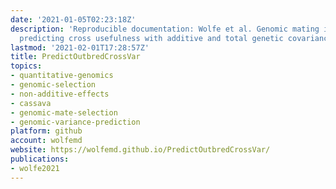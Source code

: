 ```yaml
---
date: '2021-01-05T02:23:18Z'
description: 'Reproducible documentation: Wolfe et al. Genomic mating in outbred species:
  predicting cross usefulness with additive and total genetic covariance matrices'
lastmod: '2021-02-01T17:28:57Z'
title: PredictOutbredCrossVar
topics:
- quantitative-genomics
- genomic-selection
- non-additive-effects
- cassava
- genomic-mate-selection
- genomic-variance-prediction
platform: github
account: wolfemd
website: https://wolfemd.github.io/PredictOutbredCrossVar/
publications:
- wolfe2021
---
```


